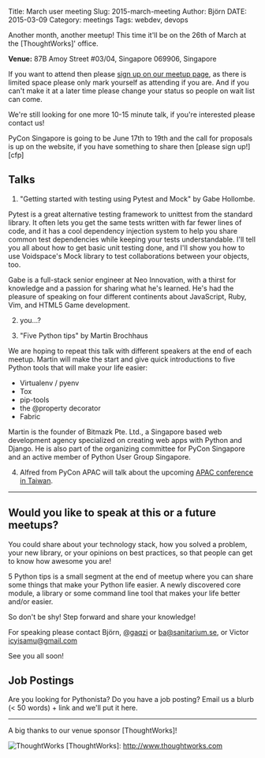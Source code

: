 Title: March user meeting
Slug: 2015-march-meeting
Author: Björn
DATE: 2015-03-09
Category: meetings
Tags: webdev, devops

Another month, another meetup!
This time it'll be on the 26th of March at the [ThoughtWorks]' office.

**Venue:** 87B Amoy Street #03/04, Singapore 069906, Singapore

If you want to attend then please [sign up on our meetup
page][meetup], as there is limited space please only mark yourself as
attending if you are. And if you can't make it at a later time please
change your status so people on wait list can come.

[meetup]: http://meetu.ps/2H2kv1

We're still looking for one more 10-15 minute talk, if you're
interested please contact us!

PyCon Singapore is going to be June 17th to 19th and the call for
proposals is up on the website, if you have something to share then
[please sign up!][cfp]

[cpf]: https://pycon.sg/proposals/

## Talks

1. "Getting started with testing using Pytest and Mock" by Gabe Hollombe.

Pytest is a great alternative testing framework to unittest from the
standard library. It often lets you get the same tests written with
far fewer lines of code, and it has a cool dependency injection system
to help you share common test dependencies while keeping your tests
understandable. I'll tell you all about how to get basic unit testing
done, and I'll show you how to use Voidspace's Mock library to test
collaborations between your objects, too.

Gabe is a full-stack senior engineer at Neo Innovation, with a thirst
for knowledge and a passion for sharing what he's learned. He's had
the pleasure of speaking on four different continents about
JavaScript, Ruby, Vim, and HTML5 Game development.


2. you…?

3. "Five Python tips" by Martin Brochhaus

We are hoping to repeat this talk with different speakers at the end
of each meetup. Martin will make the start and give quick
introductions to five Python tools that will make your life easier:

* Virtualenv / pyenv
* Tox
* pip-tools
* the @property decorator
* Fabric

Martin is the founder of Bitmazk Pte. Ltd., a Singapore based web
development agency specialized on creating web apps with Python and
Django. He is also part of the organizing committee for PyCon
Singapore and an active member of Python User Group Singapore.

4. Alfred from PyCon APAC will talk about the upcoming [APAC conference in Taiwan][apac].

[apac]: https://tw.pycon.org/2015apac/en/
<hr>

## Would you like to speak at this or a future meetups?

You could share about your technology stack, how you solved a problem,
your new library, or your opinions on best practices, so that people
can get to know how awesome you are!

5 Python tips is a small segment at the end of meetup where you can
share some things that make your Python life easier. A newly
discovered core module, a library or some command line tool that makes
your life better and/or easier.

So don't be shy! Step forward and share your knowledge!


For speaking please contact Björn, [@gaqzi] or <ba@sanitarium.se>, or
Victor <icyisamu@gmail.com>

See you all soon!

[@gaqzi]: http://twitter.com/gaqzi

## Job Postings

Are you looking for Pythonista? Do you have a job posting?
Email us a blurb (< 50 words) + link and we'll put it here.

<hr>

A big thanks to our venue sponsor [ThoughtWorks]!

![ThoughtWorks](/img/tw-logo.png)
[ThoughtWorks]: http://www.thoughtworks.com